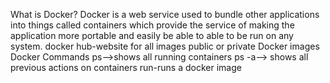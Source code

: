 What is Docker?
Docker is a web service used to bundle other applications into things called containers which provide the service of making the application more portable and easily be able to able to be run on any system.
docker hub-website for all images public or private
Docker images
Docker Commands
ps-->shows all running containers
ps -a--> shows all previous actions on containers
run-runs a docker image

